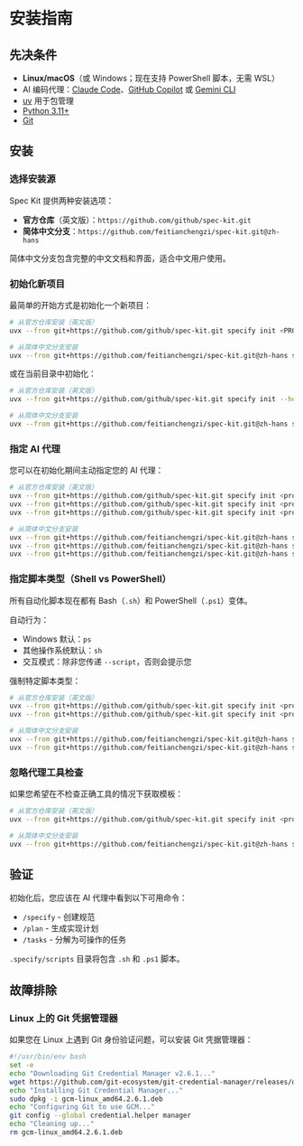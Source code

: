 # 安装指南

## 先决条件

- **Linux/macOS**（或 Windows；现在支持 PowerShell 脚本，无需 WSL）
- AI 编码代理：[Claude Code](https://www.anthropic.com/claude-code)、[GitHub Copilot](https://code.visualstudio.com/) 或 [Gemini CLI](https://github.com/google-gemini/gemini-cli)
- [uv](https://docs.astral.sh/uv/) 用于包管理
- [Python 3.11+](https://www.python.org/downloads/)
- [Git](https://git-scm.com/downloads)

## 安装

### 选择安装源

Spec Kit 提供两种安装选项：

- **官方仓库**（英文版）：`https://github.com/github/spec-kit.git`
- **简体中文分支**：`https://github.com/feitianchengzi/spec-kit.git@zh-hans`

简体中文分支包含完整的中文文档和界面，适合中文用户使用。

### 初始化新项目

最简单的开始方式是初始化一个新项目：

```bash
# 从官方仓库安装（英文版）
uvx --from git+https://github.com/github/spec-kit.git specify init <PROJECT_NAME>

# 从简体中文分支安装
uvx --from git+https://github.com/feitianchengzi/spec-kit.git@zh-hans specify-zh init <PROJECT_NAME>
```

或在当前目录中初始化：

```bash
# 从官方仓库安装（英文版）
uvx --from git+https://github.com/github/spec-kit.git specify init --here

# 从简体中文分支安装
uvx --from git+https://github.com/feitianchengzi/spec-kit.git@zh-hans specify-zh init --here
```

### 指定 AI 代理

您可以在初始化期间主动指定您的 AI 代理：

```bash
# 从官方仓库安装（英文版）
uvx --from git+https://github.com/github/spec-kit.git specify init <project_name> --ai claude
uvx --from git+https://github.com/github/spec-kit.git specify init <project_name> --ai gemini
uvx --from git+https://github.com/github/spec-kit.git specify init <project_name> --ai copilot

# 从简体中文分支安装
uvx --from git+https://github.com/feitianchengzi/spec-kit.git@zh-hans specify-zh init <project_name> --ai claude
uvx --from git+https://github.com/feitianchengzi/spec-kit.git@zh-hans specify-zh init <project_name> --ai gemini
uvx --from git+https://github.com/feitianchengzi/spec-kit.git@zh-hans specify-zh init <project_name> --ai copilot
```

### 指定脚本类型（Shell vs PowerShell）

所有自动化脚本现在都有 Bash（`.sh`）和 PowerShell（`.ps1`）变体。

自动行为：
- Windows 默认：`ps`
- 其他操作系统默认：`sh`
- 交互模式：除非您传递 `--script`，否则会提示您

强制特定脚本类型：
```bash
# 从官方仓库安装（英文版）
uvx --from git+https://github.com/github/spec-kit.git specify init <project_name> --script sh
uvx --from git+https://github.com/github/spec-kit.git specify init <project_name> --script ps

# 从简体中文分支安装
uvx --from git+https://github.com/feitianchengzi/spec-kit.git@zh-hans specify-zh init <project_name> --script sh
uvx --from git+https://github.com/feitianchengzi/spec-kit.git@zh-hans specify-zh init <project_name> --script ps
```

### 忽略代理工具检查

如果您希望在不检查正确工具的情况下获取模板：

```bash
# 从官方仓库安装（英文版）
uvx --from git+https://github.com/github/spec-kit.git specify init <project_name> --ai claude --ignore-agent-tools

# 从简体中文分支安装
uvx --from git+https://github.com/feitianchengzi/spec-kit.git@zh-hans specify-zh init <project_name> --ai claude --ignore-agent-tools
```

## 验证

初始化后，您应该在 AI 代理中看到以下可用命令：
- `/specify` - 创建规范
- `/plan` - 生成实现计划
- `/tasks` - 分解为可操作的任务

`.specify/scripts` 目录将包含 `.sh` 和 `.ps1` 脚本。

## 故障排除

### Linux 上的 Git 凭据管理器

如果您在 Linux 上遇到 Git 身份验证问题，可以安装 Git 凭据管理器：

```bash
#!/usr/bin/env bash
set -e
echo "Downloading Git Credential Manager v2.6.1..."
wget https://github.com/git-ecosystem/git-credential-manager/releases/download/v2.6.1/gcm-linux_amd64.2.6.1.deb
echo "Installing Git Credential Manager..."
sudo dpkg -i gcm-linux_amd64.2.6.1.deb
echo "Configuring Git to use GCM..."
git config --global credential.helper manager
echo "Cleaning up..."
rm gcm-linux_amd64.2.6.1.deb
```
